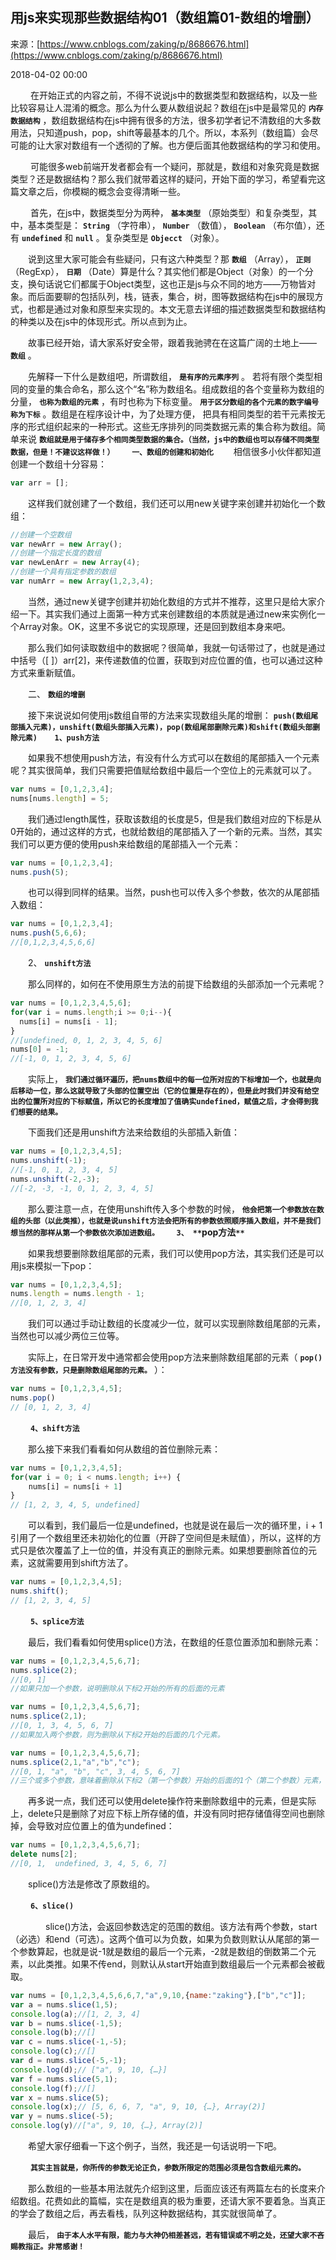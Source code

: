 ## 用js来实现那些数据结构01（数组篇01-数组的增删）

来源：[https://www.cnblogs.com/zaking/p/8686676.html](https://www.cnblogs.com/zaking/p/8686676.html)

2018-04-02 00:00

　　 在开始正式的内容之前，不得不说说js中的数据类型和数据结构，以及一些比较容易让人混淆的概念。那么为什么要从数组说起？数组在js中是最常见的 **`内存数据结构`** ，数组数据结构在js中拥有很多的方法，很多初学者记不清数组的大多数用法，只知道push，pop，shift等最基本的几个。所以，本系列（数组篇）会尽可能的让大家对数组有一个透彻的了解。也方便后面其他数据结构的学习和使用。

　　 可能很多web前端开发者都会有一个疑问，那就是，数组和对象究竟是数据类型？还是数据结构？那么我们就带着这样的疑问，开始下面的学习，希望看完这篇文章之后，你模糊的概念会变得清晰一些。

 　　首先，在js中，数据类型分为两种， **`基本类型`** （原始类型）和复杂类型，其中，基本类型是： **`String`** （字符串）， **`Number`** （数值）， **`Boolean`** （布尔值），还有 **`undefined`** 和 **`null`** 。复杂类型是 **`Objecct`** （对象）。

　　说到这里大家可能会有些疑问，只有这六种类型？那 **`数组`** （Array）， **`正则`** （RegExp）， **`日期`** （Date）算是什么？其实他们都是Object（对象）的一个分支，换句话说它们都属于Object类型，这也正是js与众不同的地方——万物皆对象。而后面要聊的包括队列，栈，链表，集合，树，图等数据结构在js中的展现方式，也都是通过对象和原型来实现的。本文无意去详细的描述数据类型和数据结构的种类以及在js中的体现形式。所以点到为止。

　　故事已经开始，请大家系好安全带，跟着我驰骋在在这篇广阔的土地上—— **`数组`** 。

　　先解释一下什么是数组吧，所谓数组， **`是有序的元素序列`** 。 若将有限个类型相同的变量的集合命名，那么这个“名”称为数组名。组成数组的各个变量称为数组的分量， **`也称为数组的元素`** ，有时也称为下标变量。 **`用于区分数组的各个元素的数字编号称为下标`** 。数组是在程序设计中，为了处理方便， 把具有相同类型的若干元素按无序的形式组织起来的一种形式。这些无序排列的同类数据元素的集合称为数组。简单来说 **`数组就是用于储存多个相同类型数据的集合。（当然，js中的数组也可以存储不同类型数据，但是！不建议这样做！）`**  **`　　一、数组的创建和初始化`**  **`　　`** 相信很多小伙伴都知道创建一个数组十分容易：


```js
var arr = [];
```



　　这样我们就创建了一个数组，我们还可以用new关键字来创建并初始化一个数组：


```js
//创建一个空数组
var newArr = new Array();
//创建一个指定长度的数组
var newLenArr = new Array(4);
//创建一个具有指定参数的数组
var numArr = new Array(1,2,3,4);
```



　　当然，通过new关键字创建并初始化数组的方式并不推荐，这里只是给大家介绍一下。其实我们通过上面第一种方式来创建数组的本质就是通过new来实例化一个Array对象。OK，这里不多说它的实现原理，还是回到数组本身来吧。

　　那么我们如何读取数组中的数据呢？很简单，我就一句话带过了，也就是通过中括号（[ ]）arr[2]，来传递数值的位置，获取到对应位置的值，也可以通过这种方式来重新赋值。

　　二、 **`数组的增删`** 

　　接下来说说如何使用js数组自带的方法来实现数组头尾的增删： **`push(数组尾部插入元素)，unshift(数组头部插入元素)，pop(数组尾部删除元素)和shift(数组头部删除元素)`**  **`　　1、push方法`** 

　　如果我不想使用push方法，有没有什么方式可以在数组的尾部插入一个元素呢？其实很简单，我们只需要把值赋给数组中最后一个空位上的元素就可以了。


```js
var nums = [0,1,2,3,4];
nums[nums.length] = 5;
```



　　我们通过length属性，获取该数组的长度是5，但是我们数组对应的下标是从0开始的，通过这样的方式，也就给数组的尾部插入了一个新的元素。当然，其实我们可以更方便的使用push来给数组的尾部插入一个元素：


```js
var nums = [0,1,2,3,4];
nums.push(5);
```



　　也可以得到同样的结果。当然，push也可以传入多个参数，依次的从尾部插入数组：


```js
var nums = [0,1,2,3,4];
nums.push(5,6,6);
//[0,1,2,3,4,5,6,6]
```



　　2、 **`unshift方法`** 

　　那么同样的，如何在不使用原生方法的前提下给数组的头部添加一个元素呢？


```js
var nums = [0,1,2,3,4,5,6];
for(var i = nums.length;i >= 0;i--){
  nums[i] = nums[i - 1];      
}
//[undefined, 0, 1, 2, 3, 4, 5, 6]
nums[0] = -1;
//[-1, 0, 1, 2, 3, 4, 5, 6]
```



　　实际上， **`我们通过循环遍历，把nums数组中的每一位所对应的下标增加一个，也就是向后移动一位，那么这就导致了头部的位置空出（它的位置是存在的），但是此时我们并没有给空出的位置所对应的下标赋值，所以它的长度增加了值确实undefined，赋值之后，才会得到我们想要的结果。`** 

　　下面我们还是用unshift方法来给数组的头部插入新值：


```js
var nums = [0,1,2,3,4,5];
nums.unshift(-1);
//[-1, 0, 1, 2, 3, 4, 5]
nums.unshift(-2,-3);
//[-2, -3, -1, 0, 1, 2, 3, 4, 5]
```



　　那么要注意一点，在使用unshift传入多个参数的时候， **`他会把第一个参数放在数组的头部（以此类推），也就是说unshift方法会把所有的参数依照顺序插入数组，并不是我们想当然的那样从第一个参数依次添加进数组。`**  **`　　3、 **`pop方法`** `** 

　　如果我想要删除数组尾部的元素，我们可以使用pop方法，其实我们还是可以用js来模拟一下pop：


```js
var nums = [0,1,2,3,4,5];
nums.length = nums.length - 1;
//[0, 1, 2, 3, 4]
```



　　我们可以通过手动让数组的长度减少一位，就可以实现删除数组尾部的元素，当然也可以减少两位三位等。

　　实际上，在日常开发中通常都会使用pop方法来删除数组尾部的元素（ **`pop()方法没有参数，只是删除数组尾部的元素。`** ）：


```js
var nums = [0,1,2,3,4,5];
nums.pop()
// [0, 1, 2, 3, 4]
```



　　 **`4、shift方法`** 

　　那么接下来我们看看如何从数组的首位删除元素：


```js
var nums = [0,1,2,3,4,5];
for(var i = 0; i < nums.length; i++) {
    nums[i] = nums[i + 1]
}
// [1, 2, 3, 4, 5, undefined]
```



　　可以看到，我们最后一位是undefined，也就是说在最后一次的循环里，i + 1引用了一个数组里还未初始化的位置（开辟了空间但是未赋值），所以，这样的方式只是依次覆盖了上一位的值，并没有真正的删除元素。如果想要删除首位的元素，这就需要用到shift方法了。


```js
var nums = [0,1,2,3,4,5];
nums.shift();
// [1, 2, 3, 4, 5]
```



　　 **`5、splice方法`** 

　　最后，我们看看如何使用splice()方法，在数组的任意位置添加和删除元素：


```js
var nums = [0,1,2,3,4,5,6,7];
nums.splice(2);
//[0, 1]
//如果只加一个参数，说明删除从下标2开始的所有的后面的元素
```




```js
var nums = [0,1,2,3,4,5,6,7];
nums.splice(2,1);
//[0, 1, 3, 4, 5, 6, 7]
//如果加入两个参数，则为删除从下标2开始的后面的几个元素。
```




```js
var nums = [0,1,2,3,4,5,6,7];
nums.splice(2,1,"a","b","c");
//[0, 1, "a", "b", "c", 3, 4, 5, 6, 7]
//三个或多个参数，意味着删除从下标2（第一个参数）开始的后面的1个（第二个参数）元素，并在下标2的后面加入从第三个参数开始的后面的所有参数，把第二个参数设置为0就可以不删除元素从而实现从任意位置添加元素
```



　　再多说一点，我们还可以使用delete操作符来删除数组中的元素，但是实际上，delete只是删除了对应下标上所存储的值，并没有同时把存储值得空间也删除掉，会导致对应位置上的值为undefined：


```js
var nums = [0,1,2,3,4,5,6,7];
delete nums[2];
//[0, 1,  undefined, 3, 4, 5, 6, 7]
```



　　splice()方法是修改了原数组的。

　　 **`6、slice()`** 

　　　　slice()方法，会返回参数选定的范围的数组。该方法有两个参数，start（必选）和end（可选）。这两个值可以为负数，如果为负数则默认从尾部的第一个参数算起，也就是说-1就是数组的最后一个元素，-2就是数组的倒数第二个元素，以此类推。如果不传end，则默认从start开始直到数组最后一个元素都会被截取。


```js
var nums = [0,1,2,3,4,5,6,6,7,"a",9,10,{name:"zaking"},["b","c"]];
var a = nums.slice(1,5);
console.log(a);//[1, 2, 3, 4]
var b = nums.slice(-1,5);
console.log(b);//[]
var c = nums.slice(-1,-5);
console.log(c);//[]
var d = nums.slice(-5,-1);
console.log(d);// ["a", 9, 10, {…}]
var f = nums.slice(5,1);
console.log(f);//[]
var x = nums.slice(5);
console.log(x);// [5, 6, 6, 7, "a", 9, 10, {…}, Array(2)]
var y = nums.slice(-5);
console.log(y)//["a", 9, 10, {…}, Array(2)]
```



　　希望大家仔细看一下这个例子，当然，我还是一句话说明一下吧。

　　 **`其实主旨就是，你所传的参数无论正负，参数所限定的范围必须是包含数组元素的。`** 

　　那么数组的一些基本用法就先介绍到这里，后面应该还有两篇左右的长度来介绍数组。花费如此的篇幅，实在是数组真的极为重要，还请大家不要着急。当真正的学会了数组之后，再去看栈，队列这种数据结构，其实就很简单了。

　　最后， **`由于本人水平有限，能力与大神仍相差甚远，若有错误或不明之处，还望大家不吝赐教指正。非常感谢！`** 
